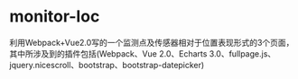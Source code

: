 # monitor-loc
利用Webpack+Vue2.0写的一个监测点及传感器相对于位置表现形式的3个页面，其中所涉及到的插件包括(Webpack、Vue 2.0、Echarts 3.0、fullpage.js、jquery.nicescroll、bootstrap、bootstrap-datepicker)

